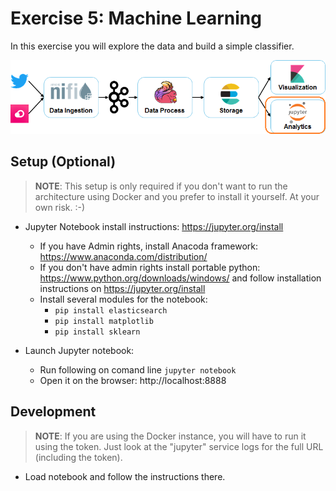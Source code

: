 # Exercise 5: Machine Learning

In this exercise you will explore the data and build a simple classifier.

![Exercise architecture](../img/architecture_exercise5.png)

## Setup (Optional)

> **NOTE**: This setup is only required if you don't want to run the architecture using Docker and you prefer to install it yourself. At your own risk. :-)

* Jupyter Notebook install instructions: https://jupyter.org/install
	* If you have Admin rights, install Anacoda framework: https://www.anaconda.com/distribution/
	* If you don't have admin rights install portable python: https://www.python.org/downloads/windows/ and follow installation instructions on https://jupyter.org/install
	* Install several  modules for the notebook:
		* `pip install elasticsearch`
		* `pip install matplotlib`
		* `pip install sklearn`

* Launch Jupyter notebook:
  * Run following on comand line `jupyter notebook`
  * Open it on the browser: http://localhost:8888

## Development

> **NOTE**: If you are using the Docker instance, you will have to run it using the token. Just look at the "jupyter" service logs for the full URL (including the token).

* Load notebook and follow the instructions there.
